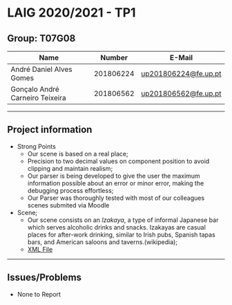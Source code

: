 # LAIG 2020/2021 - TP1

## Group: T07G08

| Name                            | Number    | E-Mail               |
| ------------------------------- | --------- | -------------------- |
| André Daniel Alves Gomes        | 201806224 | up201806224@fe.up.pt |
| Gonçalo André Carneiro Teixeira | 201806562 | up201806562@fe.up.pt |

----
## Project information

- Strong Points
  - Our scene is based on a real place;
  - Precision to two decimal values on component position to avoid clipping and maintain realism;
  - Our parser is being developed to give the user the maximum information possible about an error or minor error, making the debugging process effortless; 
  - Our Parser was thoroughly tested with most of our colleagues scenes submited via Moodle
- Scene;
  - Our scene consists on an *Izakaya*, a type of informal Japanese bar which serves alcoholic drinks and snacks. Izakayas are casual places for after-work drinking, similar to Irish pubs, Spanish tapas bars, and American saloons and taverns.(wikipedia);
  - [XML File](./scenes/izakaya.xml)
----
## Issues/Problems

- None to Report
